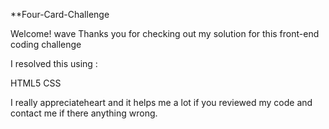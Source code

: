 
**Four-Card-Challenge

Welcome! wave Thanks you for checking out my solution for this front-end coding challenge

I resolved this using :

HTML5 CSS

I really appreciateheart and it helps me a lot if you reviewed my code and contact me if there anything wrong.

